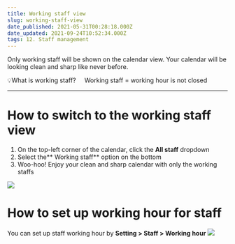 ```yaml
---
title: Working staff view
slug: working-staff-view
date_published: 2021-05-31T00:28:18.000Z
date_updated: 2021-09-24T10:52:34.000Z
tags: 12. Staff management
---
```


Only working staff will be shown on the calendar view. Your calendar will be looking clean and sharp like never before.

 💡What is working staff? 
     Working staff = working hour is not closed

---

# How to switch to the working staff view

1. On the top-left corner of the calendar, click the **All staff** dropdown
2. Select the** Working staff** option on the bottom
3. Woo-hoo! Enjoy your clean and sharp calendar with only the working staffs

![](__GHOST_URL__/content/images/2021/09/_32.gif)
# How to set up working hour for staff

You can set up staff working hour by **Setting > Staff > Working hour**
![](__GHOST_URL__/content/images/2021/09/_33.gif)
